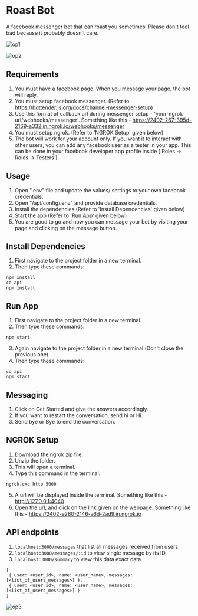 # Roast Bot

A facebook messenger bot that can roast you sometimes. Please don't feel bad because it probably doesn't care.

![op1](https://user-images.githubusercontent.com/62183815/166323107-388cb7dc-963d-417b-aacb-815263acea0d.gif)

![op2](https://user-images.githubusercontent.com/62183815/166323208-f5ea9262-a9f3-4f66-8191-90f7401b3dd0.gif)


## Requirements

1. You must have a facebook page. When you message your page, the bot will reply.
2. You must setup facebook messenger. (Refer to https://bottender.js.org/docs/channel-messenger-setup)
3. Use this format of callback url during messenger setup - 'your-ngrok-url/webhooks/messenger'. Something like this - https://2402-267-395d-2169-a332.in.ngrok.io/webhooks/messenger
4. You must setup ngrok. (Refer to 'NGROK Setup' given below)
5. The bot will work for your account only. If you want it to interact with other users, you can add any facebook user as a tester in your app. This can be done in your facebook developer app profile inside [ Roles -> Roles -> Testers ].

## Usage

1. Open ".env" file and update the values/ settings to your own facebook credentials.
2. Open "/api/config/.env" and provide database credentials.  
3. Install the dependencies (Refer to 'Install Dependencies' given below)
4. Start the app (Refer to 'Run App' given below)
5. You are good to go and now you can message your bot by visiting your page and clicking on the message button.

## Install Dependencies

1. First navigate to the project folder in a new terminal.
2. Then type these commands:
```
npm install
cd api
npm install
```

## Run App

1. First navigate to the project folder in a new terminal.
2. Then type these commands:
```
npm start
```
3. Again navigate to the project folder in a new terminal (Don't close the previous one).
4. Then type these commands:
```
cd api
npm start
```

## Messaging

1. Click on Get Started and give the answers accordingly.
2. If you want to restart the conversation, send hi or Hi.
3. Send bye or Bye to end the conversation.

## NGROK Setup

1. Download the ngrok zip file.
2. Unzip the folder.
3. This will open a terminal.
4. Type this command in the terminal:
```
ngrok.exe http 5000
```
5. A url will be displayed inside the terminal. Something like this - http://127.0.0.1:4040 
6. Open the url, and click on the link given on the webpage. Something like this - https://2402-e280-2146-a6d-2ad9.in.ngrok.io

## API endpoints

1. `localhost:3000/messages` that list all messages received from users
2. `localhost:3000/messages/:id` to view single message by its ID
3. `localhost:3000/summary` to view this data exact data
  ```
  [
   { user: <user_id>, name: <user_name>, messages: [<list_of_users_messages>] },
   { user: <user_id>, name: <user_name>, messages: [<list_of_users_messages>] }
  ]
  ```
![op3](https://user-images.githubusercontent.com/62183815/166323239-73799489-1060-4aa4-b3b4-5d318f586766.gif)

